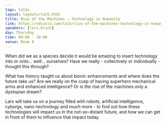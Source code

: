 ```yaml
---
tags: talks
layout: layouts/talk.html
title: Rise of the Machines – Technology in Humanity
link: https://ndcoslo.com/talk/rise-of-the-machines-technology-in-humanity/
speakers: [lars-klint]
day: Thursday
time: 09:00 - 10:00
venue: Room 8
---
```

When did we as a species decide it would be amazing to insert technology into or onto... well... ourselves? Have we really - collectively or individually - thought this through?

What has history taught us about bionic enhancements and where does the future take us? Are we really on the cusp of having superhero mechanical arms and enhanced intelligence? Or is the rise of the machines only a dystopian dream?

Lars will take us on a journey filled with robots, artificial intelligence, cyborgs, nano-technology and much more - to find out how these technologies will impact us in the not-so-distant future, and how we can get in front of them to influence that impact today.